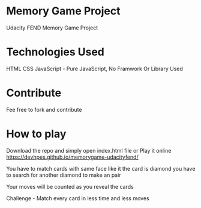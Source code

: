 # Memory Game Project
Udacity FEND Memory Game Project

# Technologies Used
HTML
CSS
JavaScript - Pure JavaScript, No Framwork Or Library Used

# Contribute
Fee free to fork and contribute 

# How to play
Download the repo and simply open index.html file or Play it online https://devhpes.github.io/memorygame-udacityfend/

You have to match cards with same face like it the card is diamond you have to search for another diamond to make an pair 

Your moves will be counted as you reveal the cards 

Challenge - Match every card in less time and less moves


